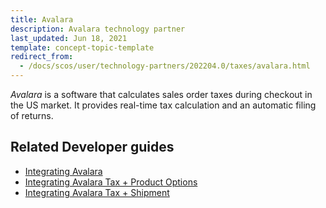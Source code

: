 ```yaml
---
title: Avalara
description: Avalara technology partner
last_updated: Jun 18, 2021
template: concept-topic-template
redirect_from:
  - /docs/scos/user/technology-partners/202204.0/taxes/avalara.html
---
```


*Avalara* is a software that calculates sales order taxes during checkout in the US market. It provides real-time tax calculation and an automatic filing of returns. 

## Related Developer guides

* [Integrating Avalara](/docs/scos/dev/technology-partner-guides/{{page.version}}/taxes/avalara/integrating-avalara.html)
* [Integrating Avalara Tax + Product Options](/docs/scos/dev/technology-partner-guides/{{page.version}}/taxes/avalara/integrating-avalara-tax-product-options.html)
* [Integrating Avalara Tax + Shipment](/docs/scos/dev/technology-partner-guides/{{page.version}}/taxes/avalara/integrating-avalara-tax-shipment.html)
